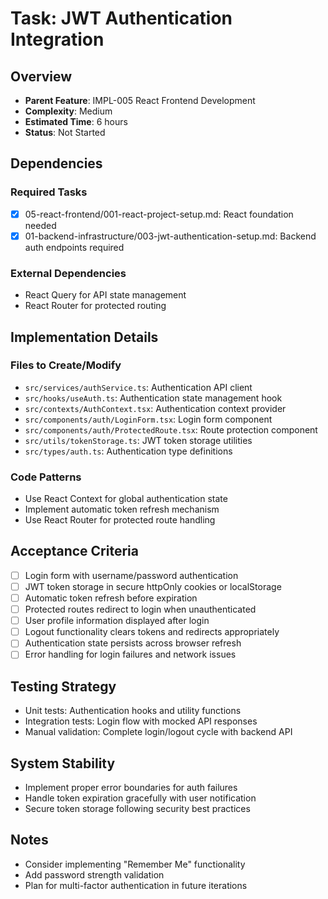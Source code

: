 # Task: JWT Authentication Integration

## Overview
- **Parent Feature**: IMPL-005 React Frontend Development
- **Complexity**: Medium
- **Estimated Time**: 6 hours
- **Status**: Not Started

## Dependencies
### Required Tasks
- [x] 05-react-frontend/001-react-project-setup.md: React foundation needed
- [x] 01-backend-infrastructure/003-jwt-authentication-setup.md: Backend auth endpoints required

### External Dependencies
- React Query for API state management
- React Router for protected routing

## Implementation Details
### Files to Create/Modify
- `src/services/authService.ts`: Authentication API client
- `src/hooks/useAuth.ts`: Authentication state management hook
- `src/contexts/AuthContext.tsx`: Authentication context provider
- `src/components/auth/LoginForm.tsx`: Login form component
- `src/components/auth/ProtectedRoute.tsx`: Route protection component
- `src/utils/tokenStorage.ts`: JWT token storage utilities
- `src/types/auth.ts`: Authentication type definitions

### Code Patterns
- Use React Context for global authentication state
- Implement automatic token refresh mechanism
- Use React Router for protected route handling

## Acceptance Criteria
- [ ] Login form with username/password authentication
- [ ] JWT token storage in secure httpOnly cookies or localStorage
- [ ] Automatic token refresh before expiration
- [ ] Protected routes redirect to login when unauthenticated
- [ ] User profile information displayed after login
- [ ] Logout functionality clears tokens and redirects appropriately
- [ ] Authentication state persists across browser refresh
- [ ] Error handling for login failures and network issues

## Testing Strategy
- Unit tests: Authentication hooks and utility functions
- Integration tests: Login flow with mocked API responses
- Manual validation: Complete login/logout cycle with backend API

## System Stability
- Implement proper error boundaries for auth failures
- Handle token expiration gracefully with user notification
- Secure token storage following security best practices

## Notes
- Consider implementing "Remember Me" functionality
- Add password strength validation
- Plan for multi-factor authentication in future iterations